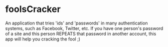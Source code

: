 foolsCracker
============

An application that tries 'ids' and 'passwords' in many authentication systems, such as Facebook, Twitter, etc. If you have one person's password of a site and this person REPEATS that password in another account, this app will help you cracking the fool ;)

